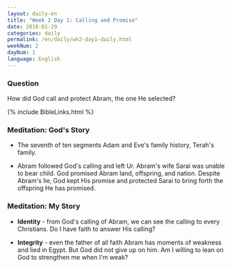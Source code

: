 ```yaml
---
layout: daily-en
title: "Week 2 Day 1: Calling and Promise"
date: 2018-01-29
categories: daily
permalink: /en/daily/wk2-day1-daily.html
weekNum: 2
dayNum: 1
language: English
---
```


### Question     
How did God call and protect Abram, the one He selected?

{% include BibleLinks.html %} 

### Meditation: God's Story   
+ The seventh of ten segments Adam and Eve's family history, Terah's family. 

+ Abram followed God's calling and left Ur. Abram's wife Sarai was unable to bear child. God promised Abram land, offspring, and nation. Despite Abram's lie, God kept His promise and protected Sarai to bring forth the offspring He has promised. 

### Meditation: My Story   
+ **Identity** - from God's calling of Abram, we can see the calling to every Christians. Do I have faith to answer His calling? 

+ **Integrity** - even the father of all faith Abram has moments of weakness and lied in Egypt. But God did not give up on him. Am I willing to lean on God to strengthen me when I'm weak? 
